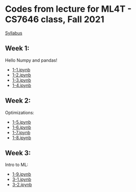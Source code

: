 # Codes from lecture for ML4T - CS7646 class, Fall 2021

[Syllabus](http://lucylabs.gatech.edu/ml4t/fall2021/)

## Week 1:

Hello Numpy and pandas!

- [1-1.ipynb](./1-1.ipynb)
- [1-2.ipynb](./1-2.ipynb)
- [1-3.ipynb](./1-3.ipynb)
- [1-4.ipynb](./1-4.ipynb)

## Week 2:

Optimizations:

- [1-5.ipynb](./1-5.ipynb)
- [1-6.ipynb](./1-6.ipynb)
- [1-7.ipynb](./1-7.ipynb)
- [1-8.ipynb](./1-8.ipynb)

## Week 3:

Intro to ML:

- [1-9.ipynb](./1-9.ipynb)
- [3-1.ipynb](./3-1.ipynb)
- [3-2.ipynb](./3-2.ipynb)
